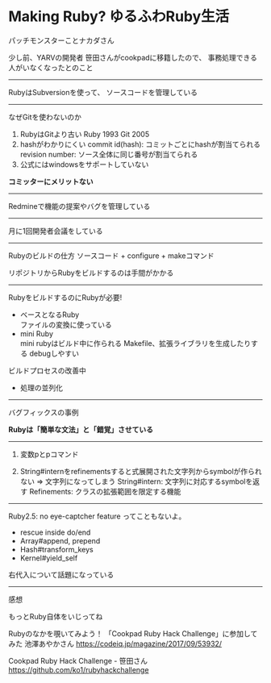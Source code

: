 # Making Ruby? ゆるふわRuby生活
パッチモンスターことナカダさん

少し前、YARVの開発者 笹田さんがcookpadに移籍したので、
事務処理できる人がいなくなったとのこと






---
RubyはSubversionを使って、
ソースコードを管理している









---
なぜGitを使わないのか
1. RubyはGitより古い
  Ruby 1993
  Git 2005
2. hashがわかりにくい 
  commit id(hash): コミットごとにhashが割当てられる
  revision number: ソース全体に同じ番号が割当てられる
3. 公式にはwindowsをサポートしていない

**コミッターにメリットない**

---
Redmineで機能の提案やバグを管理している










---
月に1回開発者会議をしている










---
Rubyのビルドの仕方
ソースコード + configure + makeコマンド

リポジトリからRubyをビルドするのは手間がかかる







---
RubyをビルドするのにRubyが必要!

- ベースとなるRuby  
    ファイルの変換に使っている
- mini Ruby  
    mini rubyはビルド中に作られる
    Makefile、拡張ライブラリを生成したりする
    debugしやすい

ビルドプロセスの改善中
- 処理の並列化
---
バグフィックスの事例

**Rubyは「簡単な文法」と「錯覚」させている**








---
1. 変数pとpコマンド

2. String#internをrefinementsすると式展開された文字列からsymbolが作られない => 文字列になってしまう
    String#intern: 文字列に対応するsymbolを返す
    Refinements: クラスの拡張範囲を限定する機能






---
Ruby2.5: no eye-captcher feature
ってこともないよ。

- rescue inside do/end
- Array#append, prepend
- Hash#transform_keys
- Kernel#yield_self

右代入について話題になっている


---
感想

もっとRuby自体をいじってね

Rubyのなかを覗いてみよう！
「Cookpad Ruby Hack Challenge」に参加してみた
池澤あやかさん
https://codeiq.jp/magazine/2017/09/53932/

Cookpad Ruby Hack Challenge - 笹田さん
https://github.com/ko1/rubyhackchallenge
